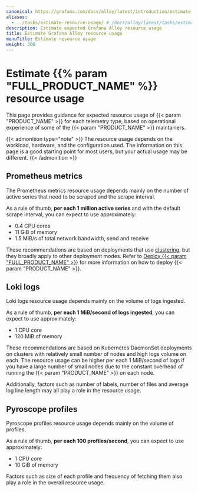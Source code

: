```yaml
---
canonical: https://grafana.com/docs/alloy/latest/introduction/estimate-resource-usage/
aliases:
  - ../tasks/estimate-resource-usage/ # /docs/alloy/latest/tasks/estimate-resource-usage/
description: Estimate expected Grafana Alloy resource usage
title: Estimate Grafana Alloy resource usage
menuTitle: Estimate resource usage
weight: 300
---
```


# Estimate {{% param "FULL_PRODUCT_NAME" %}} resource usage

This page provides guidance for expected resource usage of {{< param "PRODUCT_NAME" >}} for each telemetry type, based on operational experience of some of the {{< param "PRODUCT_NAME" >}} maintainers.

{{< admonition type="note" >}}
The resource usage depends on the workload, hardware, and the configuration used.
The information on this page is a good starting point for most users, but your actual usage may be different.
{{< /admonition >}}

## Prometheus metrics

The Prometheus metrics resource usage depends mainly on the number of active series that need to be scraped and the scrape interval.

As a rule of thumb, **per each 1 million active series** and with the default scrape interval, you can expect to use approximately:

- 0.4 CPU cores
- 11 GiB of memory
- 1.5 MiB/s of total network bandwidth, send and receive

These recommendations are based on deployments that use [clustering][], but they broadly apply to other deployment modes.
Refer to [Deploy {{< param "FULL_PRODUCT_NAME" >}}][deploy] for more information on how to deploy {{< param "PRODUCT_NAME" >}}.

## Loki logs

Loki logs resource usage depends mainly on the volume of logs ingested.

As a rule of thumb, **per each 1 MiB/second of logs ingested**, you can expect to use approximately:

- 1 CPU core
- 120 MiB of memory

These recommendations are based on Kubernetes DaemonSet deployments on clusters with relatively small number of nodes and high logs volume on each.
The resource usage can be higher per each 1 MiB/second of logs if you have a large number of small nodes due to the constant overhead of running the {{< param "PRODUCT_NAME" >}} on each node.

Additionally, factors such as number of labels, number of files and average log line length may all play a role in the resource usage.

## Pyroscope profiles

Pyroscope profiles resource usage depends mainly on the volume of profiles.

As a rule of thumb, **per each 100 profiles/second**, you can expect to use approximately:

- 1 CPU core
- 10 GiB of memory

Factors such as size of each profile and frequency of fetching them also play a role in the overall resource usage.

[deploy]: ../../set-up/deploy/
[clustering]: ../../get-started/clustering/
